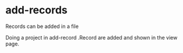 # add-records
Records can be added in a file

Doing a project in add-record .Record are added and shown in the view page.
